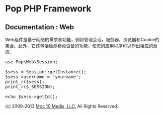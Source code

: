 Pop PHP Framework
=================

Documentation : Web
-------------------

Web组件是基于网络的需求和功能，例如管理会话，服务器，浏览器和Cookie的集合。此外，它还包括检测移动设备的功能，使您的应用程序可以作出相应的反应。

<pre>
use Pop\Web\Session;

$sess = Session::getInstance();
$sess->username = 'yourname';
print_r($sess);
print_r($_SESSION);

echo $sess->getId();
</pre>

(c) 2009-2013 [Moc 10 Media, LLC.](http://www.moc10media.com) All Rights Reserved.
